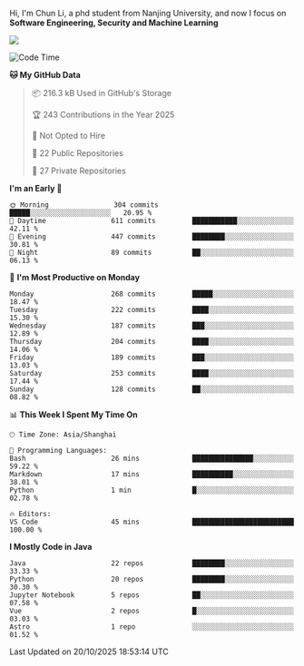 Hi, I'm Chun Li, a phd student from Nanjing University, and now I focus on **Software Engineering, Security and Machine Learning**

<!--![GitHub Snake Light](https://github.com/pppppkun/pppppkun/blob/output/github-snake.svg#gh-light-mode-only)-->
<!--![GitHub Snake dark](https://github.com/pppppkun/pppppkun/blob/output/github-snake-dark.svg#gh-dark-mode-only)-->

![](https://komarev.com/ghpvc/?username=pppppkun)
<!--START_SECTION:waka-->
![Code Time](http://img.shields.io/badge/Code%20Time-2%2C203%20hrs%2057%20mins-blue)

**🐱 My GitHub Data** 

> 📦 216.3 kB Used in GitHub's Storage 
 > 
> 🏆 243 Contributions in the Year 2025
 > 
> 🚫 Not Opted to Hire
 > 
> 📜 22 Public Repositories 
 > 
> 🔑 27 Private Repositories 
 > 
**I'm an Early 🐤** 

```text
🌞 Morning                304 commits         █████░░░░░░░░░░░░░░░░░░░░   20.95 % 
🌆 Daytime                611 commits         ███████████░░░░░░░░░░░░░░   42.11 % 
🌃 Evening                447 commits         ████████░░░░░░░░░░░░░░░░░   30.81 % 
🌙 Night                  89 commits          ██░░░░░░░░░░░░░░░░░░░░░░░   06.13 % 
```
📅 **I'm Most Productive on Monday** 

```text
Monday                   268 commits         █████░░░░░░░░░░░░░░░░░░░░   18.47 % 
Tuesday                  222 commits         ████░░░░░░░░░░░░░░░░░░░░░   15.30 % 
Wednesday                187 commits         ███░░░░░░░░░░░░░░░░░░░░░░   12.89 % 
Thursday                 204 commits         ████░░░░░░░░░░░░░░░░░░░░░   14.06 % 
Friday                   189 commits         ███░░░░░░░░░░░░░░░░░░░░░░   13.03 % 
Saturday                 253 commits         ████░░░░░░░░░░░░░░░░░░░░░   17.44 % 
Sunday                   128 commits         ██░░░░░░░░░░░░░░░░░░░░░░░   08.82 % 
```


📊 **This Week I Spent My Time On** 

```text
🕑︎ Time Zone: Asia/Shanghai

💬 Programming Languages: 
Bash                     26 mins             ███████████████░░░░░░░░░░   59.22 % 
Markdown                 17 mins             ██████████░░░░░░░░░░░░░░░   38.01 % 
Python                   1 min               █░░░░░░░░░░░░░░░░░░░░░░░░   02.78 % 

🔥 Editors: 
VS Code                  45 mins             █████████████████████████   100.00 % 
```

**I Mostly Code in Java** 

```text
Java                     22 repos            ████████░░░░░░░░░░░░░░░░░   33.33 % 
Python                   20 repos            ████████░░░░░░░░░░░░░░░░░   30.30 % 
Jupyter Notebook         5 repos             ██░░░░░░░░░░░░░░░░░░░░░░░   07.58 % 
Vue                      2 repos             █░░░░░░░░░░░░░░░░░░░░░░░░   03.03 % 
Astro                    1 repo              ░░░░░░░░░░░░░░░░░░░░░░░░░   01.52 % 
```




 Last Updated on 20/10/2025 18:53:14 UTC
<!--END_SECTION:waka-->
